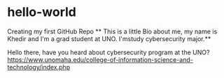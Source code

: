 # hello-world
Creating my first GitHub Repo
**  This is a little Bio about me, my name is Khedir and I'm a grad student at UNO. I'mstudy cybersecurity major.**

Hello there, have you heard about cybersecurity program at the UNO?
https://www.unomaha.edu/college-of-information-science-and-technology/index.php
